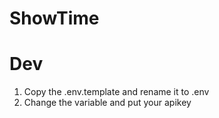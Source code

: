 # ShowTime

# Dev

1. Copy the .env.template and rename it to .env
2. Change the variable and put your apikey
